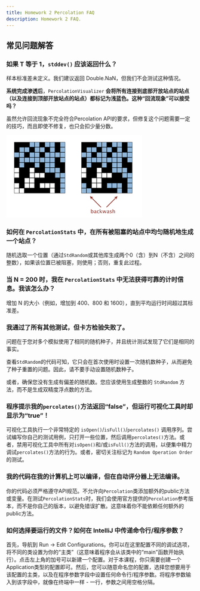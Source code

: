 ```yaml
---
title: Homework 2 Percolation FAQ
description: Homework 2 FAQ.
---
```


## 常见问题解答

### 如果 T 等于 1，`stddev()` 应该返回什么？

样本标准差未定义。我们建议返回 Double.NaN，但我们不会测试这种情况。

**系统完成渗透后**，`PercolationVisualizer` **会将所有连接到底部开放站点的站点（以及连接到顶部开放站点的站点）都标记为浅蓝色。这种“回流现象”可以接受吗？**

虽然允许回流现象不完全符合Percolation API的要求，但修复这个问题需要一定的技巧，而且即使不修复，也只会扣少量分数。

![渗透](/img/cs61b/percolation-backwash.png)

### 如何在 `PercolationStats` 中，在所有被阻塞的站点中均匀随机地生成一个站点？

随机选取一个位置（通过`StdRandom`或其他库生成两个0（含）到N（不含）之间的整数），如果该位置已被阻塞，则使用；否则，重复此过程。

### 当 N = 200 时，我在 `PercolationStats` 中无法获得可靠的计时信息。我该怎么办？

增加 N 的大小（例如，增加到 400、800 和 1600），直到平均运行时间超过其标准差。

### 我通过了所有其他测试，但卡方检验失败了。

问题在于您对多个模拟使用了相同的随机种子，并且统计测试发现了它们是相同的事实。

查看`StdRandom`的代码可知，它只会在首次使用时设置一次随机数种子，从而避免了种子重置的问题。因此，请不要手动设置随机数种子。

或者，确保您没有生成有偏差的随机数。您应该使用生成整数的 `StdRandom` 方法，而不是生成双精度浮点数的方法。

### 程序提示我的`percolates()`方法返回“false”，但运行可视化工具时却显示为“true”！

可视化工具执行一个非常特定的 `isOpen()`/`isFull()`/`percolates()` 调用序列。尝试编写你自己的测试用例，只打开一些位置，然后调用`percolates()`方法。或者，禁用可视化工具中所有对`isOpen()`和/或`isFull()`方法的调用，以便集中精力调试`percolates()`方法的行为。或者，密切关注标记为 `Random Operation Order` 的测试。

### 我的代码在我的计算机上可以编译，但在自动评分器上无法编译。

你的代码必须严格遵守API规范。不允许向`Percolation`类添加额外的public方法或变量。在测试`PercolationStats`时，我们会使用官方提供的`Percolation`参考版本，而不是你自己的版本，以避免错误扩散。这意味着你不能依赖任何额外的public方法。

### 如何选择要运行的文件？如何在 IntelliJ 中传递命令行/程序参数？

首先，导航到 Run -> Edit Configurations。你可以在这里配置不同的调试选项，将不同的类设置为你的“主类”（这意味着程序会从该类中的“main”函数开始执行）。点击左上角的加号可以新建一个配置。对于本课程，你只需要创建一个Application类型的配置即可。然后，您可以随意命名您的配置，选择您想要用于该配置的主类，以及在程序参数字段中设置任何命令行/程序参数。将程序参数输入到该字段中，就像在终端中一样 - 一行，参数之间用空格分隔。
